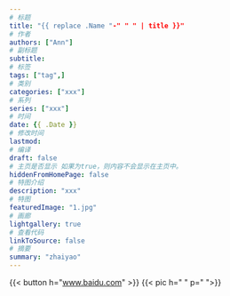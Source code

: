 ```yaml
---
# 标题
title: "{{ replace .Name "-" " " | title }}"
# 作者
authors: ["Ann"]
# 副标题
subtitle: 
# 标签
tags: ["tag",]
# 类别
categories: ["xxx"]
# 系列
series: ["xxx"]
# 时间
date: {{ .Date }}
# 修改时间
lastmod:
# 编译
draft: false
# 主页是否显示 如果为true，则内容不会显示在主页中。
hiddenFromHomePage: false
# 特图介绍
description: "xxx"
# 特图
featuredImage: "1.jpg"
# 画廊
lightgallery: true
# 查看代码
linkToSource: false
# 摘要
summary: "zhaiyao"
---
```


{{< button h="www.baidu.com" >}}
{{< pic h=" " p=" ">}}

